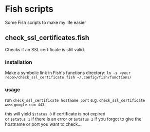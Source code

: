 # Fish scripts

Some Fish scripts to make my life easier

## check_ssl_certificates.fish

Checks if an SSL certificate is still valid.

### installation

Make a symbolic link in Fish's functions directory:
`ln -s <your repo>/check_ssl_certificate.fish ~/.config/fish/functions/`

### usage

run `check_ssl_certificate hostname port`
e.g. `check_ssl_certificate www.google.com 443`

this will yield `$status 0` if certificate is not expired<br />
or `$status 1` if there is an error
or `$status 2` if you forgot to give the hostname or port you want to check...

